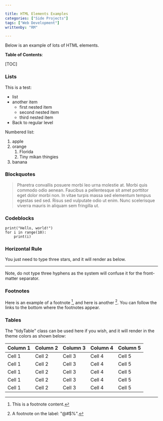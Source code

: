 ```yaml
---

title: HTML Elements Examples
categories: ["Side Projects"]
tags: ["Web Development"]
writtenby: "RM"

---
```



Below is an example of lots of HTML elements. 

**Table of Contents**:

[TOC]

### Lists

This is a test:

* list 
* another item
	* first nested item
	* second nested item
	* third nested item
* Back to regular level


Numbered list:

1. apple
2. orange
	1. Florida
	2. Tiny mikan thingies
3. banana


### Blockquotes

> Pharetra convallis posuere morbi leo urna molestie at. Morbi quis commodo odio aenean. Faucibus a pellentesque sit amet porttitor eget dolor morbi non. In vitae turpis massa sed elementum tempus egestas sed sed. Risus sed vulputate odio ut enim. Nunc scelerisque viverra mauris in aliquam sem fringilla ut.

### Codeblocks

```
print("Hello, world!")
for i in range(10):
    print(i)
```

### Horizontal Rule

You just need to type three stars, and it will render as below. 

***

Note, do not type three hyphens as the system will confuse it for the front-matter separator.

### Footnotes

Here is an example of a footnote [^1], and here is another [^@#$%]. You can follow the links to the bottom where the footnotes appear. 

[^1]: This is a footnote content.
[^@#$%]: A footnote on the label: "@#$%".

### Tables

The "tidyTable" class can be used here if you wish, and it will render in the theme colors as shown below:

<div class="tidyTable">
	<table>
		<thead>
			<tr>
				<th>Column 1</th>
				<th>Column 2</th>
				<th>Column 3</th>
				<th>Column 4</th>
				<th>Column 5</th>
			</tr>
		</thead>
		<tbody>
			<tr>
				<td>Cell 1</td>
				<td>Cell 2</td>
				<td>Cell 3</td>
				<td>Cell 4</td>
				<td>Cell 5</td>
			</tr>
			<tr>
				<td>Cell 1</td>
				<td>Cell 2</td>
				<td>Cell 3</td>
				<td>Cell 4</td>
				<td>Cell 5</td>
			</tr>
			<tr>
				<td>Cell 1</td>
				<td>Cell 2</td>
				<td>Cell 3</td>
				<td>Cell 4</td>
				<td>Cell 5</td>
			</tr>
			<tr>
				<td>Cell 1</td>
				<td>Cell 2</td>
				<td>Cell 3</td>
				<td>Cell 4</td>
				<td>Cell 5</td>
			</tr>
			<tr>
				<td>Cell 1</td>
				<td>Cell 2</td>
				<td>Cell 3</td>
				<td>Cell 4</td>
				<td>Cell 5</td>
			</tr>
		</tbody>
	</table>
</div>




